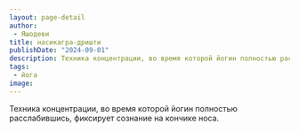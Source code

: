 ```yaml
---
layout: page-detail
author:
 - Яшодеви
title: насикагра-дришти
publishDate: "2024-09-01"
description: Техника концентрации, во время которой йогин полностью расслабившись, фиксирует сознание на кончике носа.
tags:
 - йога
image: 
---
```


Техника концентрации, во время которой йогин полностью расслабившись, фиксирует сознание на кончике носа.

